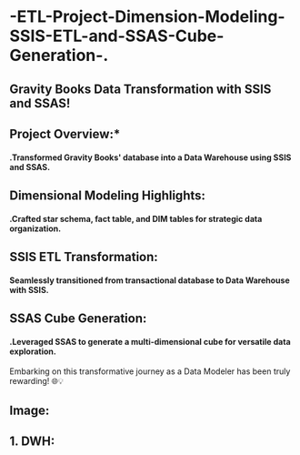 # -ETL-Project-Dimension-Modeling-SSIS-ETL-and-SSAS-Cube-Generation-.
## Gravity Books Data Transformation with SSIS and SSAS!
## Project Overview:*
#### .Transformed Gravity Books' database into a Data Warehouse using SSIS and SSAS.
## Dimensional Modeling Highlights:
#### .Crafted star schema, fact table, and DIM tables for strategic data organization.
## SSIS ETL Transformation:
#### Seamlessly transitioned from transactional database to Data Warehouse with SSIS.
## SSAS Cube Generation:
#### .Leveraged SSAS to generate a multi-dimensional cube for versatile data exploration.
Embarking on this transformative journey as a Data Modeler has been truly rewarding! 🌐💡
## Image:
## 1. DWH:
